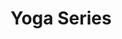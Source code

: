 # Yoga Series

<!-- https://github.com/yvonneyeh/sundial-yoga-generator/blob/main/data/allposes.json
https://github.com/ahay-agile6/lightning-yoga-api#readme
https://lightning-yoga-api.herokuapp.com/yoga_categories -->
